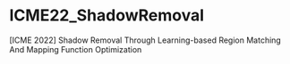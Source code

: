 # ICME22_ShadowRemoval
[ICME 2022] Shadow Removal Through Learning-based Region Matching And Mapping Function Optimization
